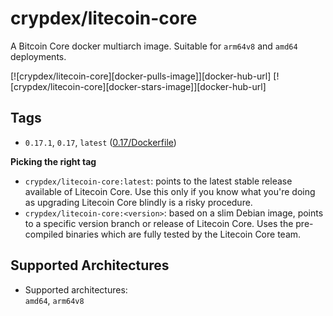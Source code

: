 # crypdex/litecoin-core

A Bitcoin Core docker multiarch image. Suitable for `arm64v8` and `amd64` deployments.

[![crypdex/litecoin-core][docker-pulls-image]][docker-hub-url] 
[![crypdex/litecoin-core][docker-stars-image]][docker-hub-url] 

## Tags

- `0.17.1`, `0.17`, `latest` ([0.17/Dockerfile](https://github.com/crypdex/blackbox/blob/master/services/litecoin/docker/0.17/Dockerfile))

**Picking the right tag**

- `crypdex/litecoin-core:latest`: points to the latest stable release available of Litecoin Core. Use this only if you know what you're doing as upgrading Litecoin Core blindly is a risky procedure.
- `crypdex/litecoin-core:<version>`: based on a slim Debian image, points to a specific version branch or release of Litecoin Core. Uses the pre-compiled binaries which are fully tested by the Litecoin Core team.

## Supported Architectures

- Supported architectures:<br/>
  `amd64`, `arm64v8`